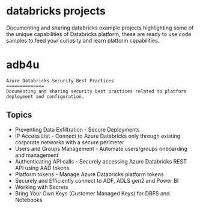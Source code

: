 databricks projects
==============
Documenting and sharing databricks example projects highlighting some of the unique capabilities of Databricks platform, these are ready to use code samples to feed your curiosity and learn platform capabilities. 


adb4u
======
    Azure Databricks Security Best Practices
    ==============
    Documenting and sharing security best practices related to platform deployment and configuration.


Topics
------------

-  Preventing Data Exfiltration - Secure Deployments
-  IP Access List - Connect to Azure Databricks only through existing corporate networks with a secure perimeter
-  Users and Groups Management - Automate users/groups onboarding and management
-  Authenticating API calls - Securely accessing Azure Databricks REST API using AAD tokens
-  Platform tokens - Manage Azure Databricks platform tokens
-  Securely and Efficiently connect to ADF, ADLS gen2 and Power BI
-  Working with Secrets
-  Bring Your Own Keys (Customer Managed Keys) for DBFS and Notebooks